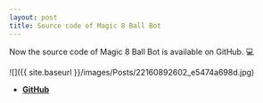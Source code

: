 ```yaml
---
layout: post
title: Source code of Magic 8 Ball Bot
---
```


Now the source code of Magic 8 Ball Bot is available on GitHub. 💻

![]({{ site.baseurl }}/images/Posts/22160892602_e5474a698d.jpg)

- [**GitHub**](https://github.com/Drambluker/Magic8Ball-TelegramBot)
